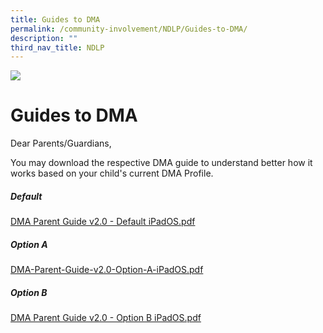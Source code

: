 ```yaml
---
title: Guides to DMA
permalink: /community-involvement/NDLP/Guides-to-DMA/
description: ""
third_nav_title: NDLP
---
```


![](/images/Banner.jpg)

Guides to DMA
=============

Dear Parents/Guardians,   
  
You may download the respective DMA guide to understand better how it works based on your child's current DMA Profile.

##### Default

[DMA Parent Guide v2.0 - Default iPadOS.pdf](/files/DMA%20Parent%20Guide%20v2%200%20-%20Default%20iPadOS.pdf)

##### Option A

[DMA-Parent-Guide-v2.0-Option-A-iPadOS.pdf](/files/DMA-Parent-Guide-v2%200-Option-A-iPadOS.pdf)

##### Option B

[DMA Parent Guide v2.0 - Option B iPadOS.pdf](/files/DMA%20Parent%20Guide%20v2%200%20-%20Option%20B%20iPadOS.pdf)